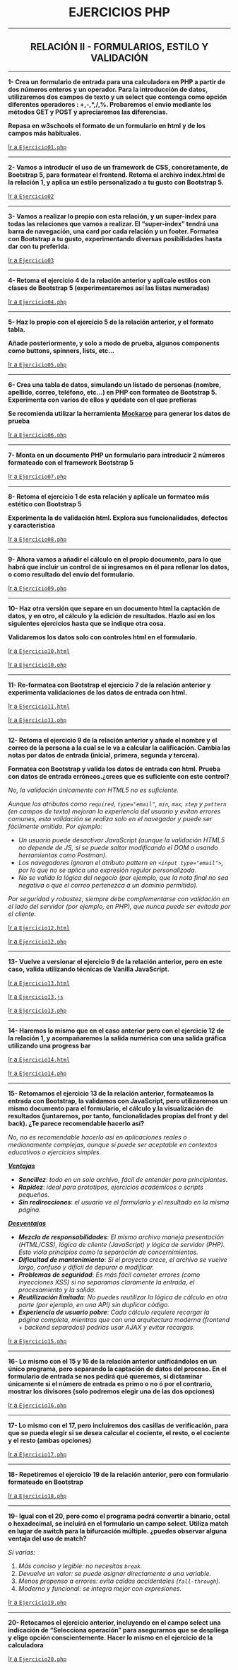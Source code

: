 <center>

# EJERCICIOS PHP
</center>

-----

<center> 

## RELACIÓN II - FORMULARIOS, ESTILO Y VALIDACIÓN
</center>

-----

**1- Crea un formulario de entrada para una calculadora en PHP a partir de dos números enteros y un operador. Para la introducción de datos, utilizaremos dos campos de texto y un select que contenga como opción diferentes operadores : +,-,*,/,%. Probaremos el envío mediante los métodos GET y POST y apreciaremos las diferencias.**

**Repasa en w3schools el formato de un formulario en html y de los campos más habituales.**

[Ir a `Ejercicio01.php`](https://github.com/jpossua/DWES/blob/main/relacion2/Ejercicio01.php)

-----

**2- Vamos a introducir el uso de un framework de CSS, concretamente, de Bootstrap 5, para formatear el frontend. Retoma el archivo index.html de la relación 1, y aplica un estilo personalizado a tu gusto con Bootstrap 5.**

[Ir a `Ejercicio02`](https://github.com/jpossua/DWES/blob/main/relacion1/index.html)

-----

**3- Vamos a realizar lo propio con esta relación, y un super-index para todas las relaciones que vamos a realizar. El “super-index” tendrá una barra de navegación, una card por cada relación y un footer. Formatea con Bootstrap a tu gusto, experimentando diversas posibilidades hasta dar con tu preferida.**

[Ir a `Ejercicio03`](https://github.com/jpossua/DWES/blob/main/index.html)

-----

**4- Retoma el ejercicio 4 de la relación anterior y aplícale estilos con clases de Bootstrap 5 (experimentaremos así las listas numeradas)**

[Ir a `Ejercicio04.php`](https://github.com/jpossua/DWES/blob/main/relacion2/Ejercicio04.php)

-----

 **5- Haz lo propio con el ejercicio 5 de la relación anterior, y el formato tabla.**

**Añade posteriormente, y solo a modo de prueba, algunos components como buttons, spinners, lists, etc...**

[Ir a `Ejercicio05.php`](https://github.com/jpossua/DWES/blob/main/relacion2/Ejercicio05.php)

-----

 **6- Crea una tabla de datos, simulando un listado de personas (nombre, apellido, correo, teléfono, etc…) en PHP con formateo de Bootstrap 5. Experimenta con varios de ellos y quédate con el que prefieras**

**Se recomienda utilizar la herramienta [Mockaroo](https://www.mockaroo.com/) para generar los datos de prueba**

[Ir a `Ejercicio06.php`](https://github.com/jpossua/DWES/blob/main/relacion2/Ejercicio06.php)

-----

**7- Monta en un documento PHP un formulario para introducir 2 números formateado con el framework Bootstrap 5**

[Ir a `Ejercicio07.php`](https://github.com/jpossua/DWES/blob/main/relacion2/Ejercicio07.php)

-----

**8- Retoma el ejercicio 1 de esta relación y aplícale un formateo más estético con Bootstrap 5**

**Experimenta la de validación html. Explora sus funcionalidades, defectos y característica**

[Ir a `Ejercicio08.php`](https://github.com/jpossua/DWES/blob/main/relacion2/Ejercicio08.php)

-----

 **9- Ahora vamos a añadir el cálculo en el propio documento, para lo que habrá que incluir un control de si ingresamos en él para rellenar los datos, o como resultado del envío del formulario.**

[Ir a `Ejercicio09.php`](https://github.com/jpossua/DWES/blob/main/relacion2/Ejercicio09.php)

-----

**10- Haz otra versión que separe en un documento html la captación de datos, y en otro, el cálculo y la edición de resultados. Hazlo así en los siguientes ejercicios hasta que se indique otra cosa.**

**Validaremos los datos solo con controles html en el formulario.**

[Ir a `Ejercicio10.html`](https://github.com/jpossua/DWES/blob/main/relacion2/Ejercicio10.html)

[Ir a `Ejercicio10.php`](https://github.com/jpossua/DWES/blob/main/relacion2/Ejercicio10.php)

-----

**11- Re-formatea con Bootstrap el ejercicio 7 de la relación anterior y experimenta validaciones de los datos de entrada con html.**

[Ir a `Ejercicio11.html`](https://github.com/jpossua/DWES/blob/main/relacion2/Ejercicio11.html)

[Ir a `Ejercicio11.php`](https://github.com/jpossua/DWES/blob/main/relacion2/Ejercicio11.php)

-----

**12- Retoma el ejercicio 9 de la relación anterior y añade el nombre y el correo de la persona a la cual se le va a calcular la calificación. Cambia las notas por datos de entrada (inicial, primera, segunda y tercera).**

**Formatea con Bootstrap y valida los datos de entrada con html. Prueba con datos de entrada erróneos.¿crees que es suficiente con este control?**

*No, la validación únicamente con HTML5 no es suficiente.*

*Aunque los atributos como `required`, `type="email"`, `min`, `max`, `step` y `pattern` (en campos de texto) mejoran la experiencia del usuario y evitan errores comunes, esta validación se realiza solo en el navegador y puede ser fácilmente omitida. Por ejemplo:*

- *Un usuario puede desactivar JavaScript (aunque la validación HTML5 no depende de JS, sí se puede saltar modificando el DOM o usando herramientas como Postman).*
- *Los navegadores ignoran el atributo pattern en `<input type="email">`, por lo que no se aplica una expresión regular personalizada.*
- *No se valida la lógica del negocio (por ejemplo, que la nota final no sea negativa o que el correo pertenezca a un dominio permitido).*

*Por seguridad y robustez, siempre debe complementarse con validación en el lado del servidor (por ejemplo, en PHP), que nunca puede ser evitada por el cliente.*

[Ir a `Ejercicio12.html`](https://github.com/jpossua/DWES/blob/main/relacion2/Ejercicio12.html)

[Ir a `Ejercicio12.php`](https://github.com/jpossua/DWES/blob/main/relacion2/Ejercicio12.php)

-----

**13- Vuelve a versionar el ejercicio 9 de la relación anterior, pero en este caso, valida utilizando técnicas de Vanilla JavaScript.**

[Ir a `Ejercicio13.html`](https://github.com/jpossua/DWES/blob/main/relacion2/Ejercicio13.html)

[Ir a `Ejercicio13.js`](https://github.com/jpossua/DWES/blob/main/relacion2/Ejercicio13.js)

[Ir a `Ejercicio13.php`](https://github.com/jpossua/DWES/blob/main/relacion2/Ejercicio13.php)

-----

**14- Haremos lo mismo que en el caso anterior pero con el ejercicio 12 de la relación 1, y acompañaremos la salida numérica con una salida gráfica utilizando una progress bar**

[Ir a `Ejercicio14.html`](https://github.com/jpossua/DWES/blob/main/relacion2/Ejercicio14.html)

[Ir a `Ejercicio14.php`](https://github.com/jpossua/DWES/blob/main/relacion2/Ejercicio14.php)

-----

**15- Retomamos el ejercicio 13 de la relación anterior, formateamos la entrada con Bootstrap, la validamos con JavaScript, pero utilizaremos un mismo documento para el formulario, el cálculo y la visualización de resultados (juntaremos, por tanto, funcionalidades propias del front y del back). ¿Te parece recomendable hacerlo así?**

*No, no es recomendable hacerlo así en aplicaciones reales o medianamente complejas, aunque sí puede ser aceptable en contextos educativos o ejercicios simples.*

***<u>Ventajas</u>***
- ***Sencillez***: *todo en un solo archivo, fácil de entender para principiantes.*
- ***Rapidez***: *ideal para prototipos, ejercicios académicos o scripts pequeños.*
- ***Sin redirecciones***: *el usuario ve el formulario y el resultado en la misma página.*

***<u>Desventajas</u>***
- ***Mezcla de responsabilidades***: *El mismo archivo maneja presentación (HTML/CSS), lógica de cliente (JavaScript) y lógica de servidor (PHP). Esto viola principios como la separación de concernimientos.*
- ***Dificultad de mantenimiento***: *Si el proyecto crece, el archivo se vuelve largo, confuso y difícil de depurar o modificar.*
- ***Problemas de seguridad***: *Es más fácil cometer errores (como inyecciones XSS) si no separamos claramente la entrada, el procesamiento y la salida.*
- ***Reutilización limitada***: *No puedes reutilizar la lógica de cálculo en otra parte (por ejemplo, en una API) sin duplicar código.*
- ***Experiencia de usuario pobre***: *Cada cálculo requiere recargar la página completa, mientras que con una arquitectura moderna (frontend + backend separados) podrías usar AJAX y evitar recargas.*

[Ir a `Ejercicio15.php`](https://github.com/jpossua/DWES/blob/main/relacion2/Ejercicio15.php)

-----

**16- Lo mismo con el 15 y 16 de la relación anterior unificándolos en un único programa, pero separando la captación de datos del proceso. En el formulario de entrada se nos pedirá qué queremos, si dictaminar únicamente si el número de entrada es primo o no ó por el contrario, mostrar los divisores (solo podremos elegir una de las dos opciones)**

[Ir a `Ejercicio16.php`](https://github.com/jpossua/DWES/blob/main/relacion2/Ejercicio16.php)

-----

**17- Lo mismo con el 17, pero incluiremos dos casillas de verificación, para que se pueda elegir si se desea calcular el cociente, el resto, o el cociente y el resto (ambas opciones)**

[Ir a `Ejercicio17.php`](https://github.com/jpossua/DWES/blob/main/relacion2/Ejercicio17.php)

-----

 **18- Repetiremos el ejercicio 19 de la relación anterior, pero con formulario formateado en Bootstrap**


[Ir a `Ejercicio18.php`](https://github.com/jpossua/DWES/blob/main/relacion2/Ejercicio18.php)

-----

**19- Igual con el 20, pero como el programa podrá convertir a binario, octal o hexadecimal, se incluirá en el formulario un campo select. Utiliza match en lugar de switch para la bifurcación múltiple. ¿puedes observar alguna ventaja del uso de match?**

*Sí varias:*
1. *Más conciso y legible: no necesitas `break`.*
2. *Devuelve un valor: se puede asignar directamente a una variable.* 
3. *Menos propenso a errores: evita caídas accidentales (`fall-through`).*
4. *Moderno y funcional: se integra mejor con expresiones.*

[Ir a `Ejercicio19.php`](https://github.com/jpossua/DWES/blob/main/relacion2/Ejercicio19.php)

-----

**20- Retocamos el ejercicio anterior, incluyendo en el campo select una indicación de “Selecciona operación” para asegurarnos que se despliega y elige opción conscientemente. Hacer lo mismo en el ejercicio de la calculadora**

[Ir a `Ejercicio20.php`](https://github.com/jpossua/DWES/blob/main/relacion2/Ejercicio20.php)
